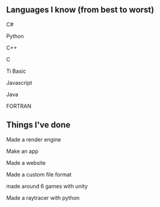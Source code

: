 ## Languages I know (from best to worst)

C#

Python

C++

C

Ti Basic

Javascript

Java

FORTRAN

## Things I've done

Made a render engine

Make an app

Made a website

Made a custom file format

made around 6 games with unity

Made a raytracer with python
